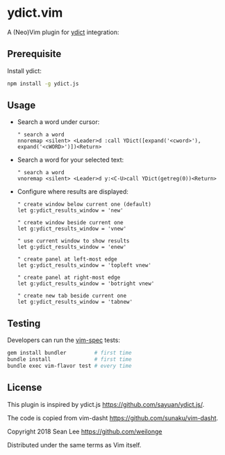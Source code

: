 # ydict.vim

A (Neo)Vim plugin for [ydict]( https://github.com/sayuan/ydict.js ) integration:

## Prerequisite

Install ydict:

```sh
npm install -g ydict.js
```

## Usage

* Search a word under cursor:

    ```vim
    " search a word
    nnoremap <silent> <Leader>d :call YDict([expand('<cword>'), expand('<cWORD>')])<Return>
    ```

* Search a word for your selected text:

    ```vim
    " search a word
    vnoremap <silent> <Leader>d y:<C-U>call YDict(getreg(0))<Return>
    ```

* Configure where results are displayed:

    ```vim
    " create window below current one (default)
    let g:ydict_results_window = 'new'

    " create window beside current one
    let g:ydict_results_window = 'vnew'

    " use current window to show results
    let g:ydict_results_window = 'enew'

    " create panel at left-most edge
    let g:ydict_results_window = 'topleft vnew'

    " create panel at right-most edge
    let g:ydict_results_window = 'botright vnew'

    " create new tab beside current one
    let g:ydict_results_window = 'tabnew'
    ```

## Testing

Developers can run the [vim-spec]( https://github.com/kana/vim-vspec ) tests:

```sh
gem install bundler         # first time
bundle install              # first time
bundle exec vim-flavor test # every time
```

## License

This plugin is inspired by ydict.js <https://github.com/sayuan/ydict.js/>.

The code is copied from vim-dasht <https://github.com/sunaku/vim-dasht>.

Copyright 2018 Sean Lee <https://github.com/weilonge>

Distributed under the same terms as Vim itself.
